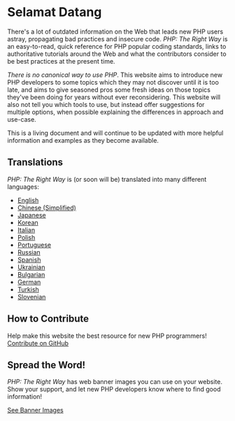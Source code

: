 # Selamat Datang

There's a lot of outdated information on the Web that leads new PHP users astray,
propagating bad practices and insecure code. _PHP: The Right Way_ is an easy-to-read,
quick reference for PHP popular coding standards, links to authoritative tutorials
around the Web and what the contributors consider to be best practices at the present
time.

_There is no canonical way to use PHP_. This website aims to introduce new PHP
developers to some topics which they may not discover until it is too late, and aims
to give seasoned pros some fresh ideas on those topics they've been doing for years
without ever reconsidering. This website will also not tell you which tools to use, but
instead offer suggestions for multiple options, when possible explaining the differences
in approach and use-case.

This is a living document and will continue to be updated with more helpful information
and examples as they become available.

## Translations

_PHP: The Right Way_ is (or soon will be) translated into many different languages:

* [English](http://www.phptherightway.com)
* [Chinese (Simplified)](http://wulijun.github.com/php-the-right-way)
* [Japanese](http://ja.phptherightway.com)
* [Korean](http://wafe.github.io/php-the-right-way/)
* [Italian](http://it.phptherightway.com/)
* [Polish](http://pl.phptherightway.com/)
* [Portuguese](http://br.phptherightway.com/)
* [Russian](http://getjump.github.io/ru-php-the-right-way)
* [Spanish](http://phpdevenezuela.github.io/php-the-right-way/)
* [Ukrainian](http://iflista.github.com/php-the-right-way/)
* [Bulgarian](http://bg.phptherightway.com/)
* [German](http://rwetzlmayr.github.io/php-the-right-way/)
* [Turkish](http://hkulekci.github.io/php-the-right-way/)
* [Slovenian](http://sl.phptherightway.com)

## How to Contribute

Help make this website the best resource for new PHP programmers! [Contribute on GitHub][1]

## Spread the Word!

_PHP: The Right Way_ has web banner images you can use on your website. Show your support, and let new PHP developers
know where to find good information!

[See Banner Images][2]

[1]: https://github.com/codeguy/php-the-right-way/tree/gh-pages
[2]: /banners.html
